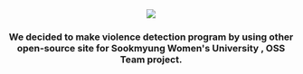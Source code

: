 <div align=center>
	<img src="https://capsule-render.vercel.app/api?type=waving&color=auto&height=200&section=header&text=SookD%20Github!&fontSize=90" />	
</div>

<div align=center>
	<h3>We decided to make violence detection program 
	by using other open-source site for Sookmyung Women's University , OSS Team project. </h3>
</div>
